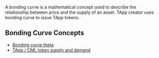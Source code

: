 A bonding curve is a mathematical concept used to describe the relationship between price and the supply of an asset. TApp creator uses bonding curve to issue TApp tokens. 

## Bonding Curve Concepts

* [Bonding curve theta](Bonding-Curve-Theta.md)
* [TApp / CML token supply and demand](TApp-Token-Supply-and-Demand.md)
